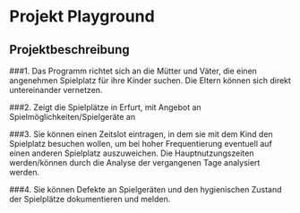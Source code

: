 # Projekt Playground
## Projektbeschreibung

###1. Das Programm richtet sich an die Mütter und Väter, die einen angenehmen Spielplatz für ihre Kinder suchen. Die Eltern können sich direkt untereinander vernetzen.

###2. Zeigt die Spielplätze in Erfurt, mit Angebot an Spielmöglichkeiten/Spielgeräte an

###3. Sie können einen Zeitslot eintragen, in dem sie mit dem Kind den Spielplatz besuchen wollen, um bei hoher Frequentierung eventuell auf einen anderen Spielplatz auszuweichen. Die Hauptnutzungszeiten werden/können durch die Analyse der vergangenen Tage analysiert werden.  

###4. Sie können Defekte an Spielgeräten und den hygienischen Zustand der Spielplätze dokumentieren und melden.

